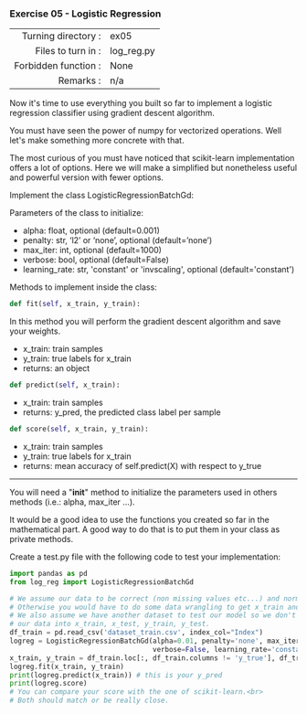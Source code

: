  ### Exercise 05 - Logistic Regression

|                         |                         |
| -----------------------:| ----------------------- |
|   Turning directory :   |  ex05                   |
|   Files to turn in :    |  log_reg.py             |
|   Forbidden function :  |  None                   |
|   Remarks :             |  n/a                    |

Now it's time to use everything you built so far to implement a logistic regression classifier using gradient descent algorithm.

You must have seen the power of numpy for vectorized operations. Well let's make something more concrete with that.

The most curious of you must have noticed that scikit-learn implementation offers a lot of options.
Here we will make a simplified but nonetheless useful and powerful version with fewer options.

Implement the class LogisticRegressionBatchGd:

Parameters of the class to initialize:
  - alpha: float, optional (default=0.001)
  - penalty: str, ‘l2’ or ‘none’, optional (default=’none’)
  - max_iter: int, optional (default=1000)
  - verbose: bool, optional (default=False)
  - learning_rate: str, 'constant' or 'invscaling', optional (default='constant')

Methods to implement inside the class:
```python
def fit(self, x_train, y_train):
```
In this method you will perform the gradient descent algorithm and save your weights.<br>
- x_train: train samples
- y_train: true labels for x_train
- returns: an object

```python
def predict(self, x_train):
```
- x_train: train samples
- returns: y_pred, the predicted class label per sample


```python
def score(self, x_train, y_train):
```
- x_train: train samples
- y_train: true labels for x_train
- returns: mean accuracy of self.predict(X) with respect to y_true

--------
You will need a "__init__" method to initialize the parameters 
used in others methods (i.e.: alpha, max_iter ...).
    
It would be a good idea to use the functions you created so far in the mathematical part.
A good way to do that is to put them in your class as private methods.

Create a test.py file with the following code to test your implementation:


```python
import pandas as pd
from log_reg import LogisticRegressionBatchGd

# We assume our data to be correct (non missing values etc...) and normalized.
# Otherwise you would have to do some data wrangling to get x_train and y_train.
# We also assume we have another dataset to test our model so we don't need to split
# our data into x_train, x_test, y_train, y_test.
df_train = pd.read_csv('dataset_train.csv', index_col="Index")
logreg = LogisticRegressionBatchGd(alpha=0.01, penalty='none', max_iter=1000, 
                                   verbose=False, learning_rate='constant')
x_train, y_train = df_train.loc[:, df_train.columns != 'y_true'], df_train['y_true']
logreg.fit(x_train, y_train)
print(logreg.predict(x_train)) # this is your y_pred
print(logreg.score)
# You can compare your score with the one of scikit-learn.<br>
# Both should match or be really close.
```
